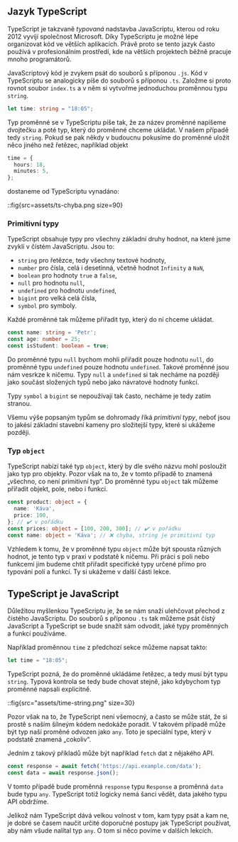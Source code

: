 ## Jazyk TypeScript

TypeScript je takzvaně _typovaná_ nadstavba JavaScriptu, kterou od roku 2012 vyvíjí společnost Microsoft. Díky TypeScriptu je možné lépe organizovat kód ve větších aplikacích. Právě proto se tento jazyk často používá v profesionálním prostředí, kde na větších projektech běžně pracuje mnoho programátorů.

JavaScriptový kód je zvykem psát do souborů s příponou `.js`. Kód v TypeScriptu se analogicky píše do souborů s příponou `.ts`. Založme si proto rovnot soubor `index.ts` a v něm si vytvořme jednoduchou proměnnou typu `string`.

```ts
let time: string = "18:05";
```

Typ proměnné se v TypeScriptu píše tak, že za název proměnné napíšeme dvojtečku a poté typ, který do proměnné chceme ukládat. V našem případě tedy `string`. Pokud se pak někdy v budoucnu pokusíme do proměnné uložit něco jiného než řetězec, například objekt

```ts
time = {
  hours: 18,
  minutes: 5,
};
```

dostaneme od TypeScriptu vynadáno:

::fig{src=assets/ts-chyba.png size=90}

### Primitivní typy

TypeScript obsahuje typy pro všechny základní druhy hodnot, na které jsme zvyklí v čístém JavaScriptu. Jsou to:

- `string` pro řetězce, tedy všechny textové hodnoty,
- `number` pro čísla, celá i desetinná, včetně hodnot `Infinity` a `NaN`,
- `boolean` pro hodnoty `true` a `false`,
- `null` pro hodnotu `null`,
- `undefined` pro hodnotu `undefined`,
- `bigint` pro velká celá čísla,
- `symbol` pro symboly.


Každé proměnné tak můžeme přiřadit typ, který do ní chceme ukládat.

```ts
const name: string = 'Petr';
const age: number = 25;
const isStudent: boolean = true;
```

Do proměnné typu `null` bychom mohli přiřadit pouze hodnotu `null`, do proměnné typu `undefined` pouze hodnotu `undefined`. Takové proměnné jsou nám vesrkze k ničemu. Typy `null` a `undefined` si tak necháme na později jako součást složených typů nebo jako návratové hodnoty funkcí.

Typy `symbol` a `bigint` se nepoužívají tak často, necháme je tedy zatím stranou.

Všemu výše popsaným typům se dohromady říká _primitivní typy_, neboť jsou to jakésí základní stavební kameny pro složitejší typy, které si ukážeme později.

### Typ `object`

TypeScript nabízí také typ `object`, který by dle svého názvu mohl posloužit jako typ pro objekty. Pozor však na to, že v tomto případě to znamená „všechno, co není primitivní typ“. Do proměnné typu `object` tak můžeme přiřadit objekt, pole, nebo i funkci.

```ts
const product: object = {
  name: 'Káva',
  price: 100,
}; // ✔️ v pořádku
const prices: object = [100, 200, 300]; // ✔️ v pořádku
const name: object = 'Káva'; // ❌ chyba, string je primitivní typ
```

Vzhledem k tomu, že v proměnné typu `object` může být spousta různých hodnot, je tento typ v praxi v podstatě k ničemu. Při práci s poli nebo funkcemi jim budeme chtít přiřadit specifické typy určené přímo pro typování polí a funkcí. Ty si ukážeme v další části lekce.


## TypeScript je JavaScript

Důležitou myšlenkou TypeScriptu je, že se nám snaží ulehčovat přechod z čistého JavaScriptu. Do souborů s příponou `.ts` tak můžeme psát čistý JavaScript a TypeScript se bude snažít sám odvodit, jaké typy proměnných a funkcí používáme.

Například proměnnou `time` z předchozí sekce můžeme napsat takto:

```ts
let time = "18:05";
```

TypeScript pozná, že do proměnné ukládáme řetězec, a tedy musí být typu `string`. Typová kontrola se tedy bude chovat stejně, jako kdybychom typ proměnné napsali explicitně. 

::fig{src="assets/time-string.png" size=30}

Pozor však na to, že TypeScript není všemocný, a často se může stát, že si prostě s naším šílneým kódem nedokáže poradit. V takovém případě může být typ naší proměné odvozen jako `any`. Toto je speciální type, který v podstatě znamená „cokoliv“. 

Jedním z takový příkladů může být například `fetch` dat z nějakého API.

```ts
const response = await fetch('https://api.example.com/data');
const data = await response.json();
```

V tomto případě bude proměnná `response` typu `Response` a proměnná `data` bude typu `any`. TypeScript totiž logicky nemá šanci vědět, data jakého typu API obdržíme. 

Jelikož nám TypeScript dává velkou volnost v tom, kam typy psát a kam ne, je dobré se časem naučit určité doporučné postupy jak TypeScript používat, aby nám všude nalítal typ `any`. O tom si něco povíme v dalších lekcích.
